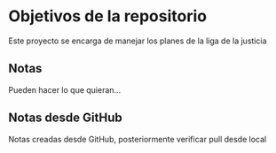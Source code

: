 # Objetivos de la repositorio

Este proyecto se encarga de manejar los planes de la liga de la justicia


## Notas
Pueden hacer lo que quieran...

## Notas desde GitHub
Notas creadas desde GitHub, posteriormente verificar pull desde local

